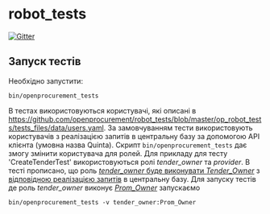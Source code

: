 # robot_tests

[![Gitter](https://badges.gitter.im/Join%20Chat.svg)](https://gitter.im/openprocurement/robot_tests?utm_source=badge&utm_medium=badge&utm_campaign=pr-badge&utm_content=badge)

## Запуск тестів ##
Необхідно запустити:
```
bin/openprocurement_tests
```

В тестах використовуються користувачі, які описані в https://github.com/openprocurement/robot_tests/blob/master/op_robot_tests/tests_files/data/users.yaml. За замовчуванням тести використовують користувачів з реалізацією запитів в центральну базу за допомогою API клієнта (умовна назва Quinta). Скрипт ```bin/openprocurement_tests``` дає змогу змінити користувача для ролей.
Для прикладу для тесту 'CreateTenderTest' використовуються  ролі *tender_owner* та *provider*. В тесті прописано, що роль [*tender_owner* буде виконувати *Tender_Owner*](https://github.com/openprocurement/robot_tests/blob/master/op_robot_tests/tests_files/singleItemTender.robot#L16) з [відповідною реалізацією запитів](https://github.com/openprocurement/robot_tests/blob/master/op_robot_tests/tests_files/data/users.yaml#L4) в центральну базу.
Для запуску тестів де роль *tender_owner* виконує [*Prom_Owner*](https://github.com/openprocurement/robot_tests/blob/master/op_robot_tests/tests_files/data/users.yaml#L7) запускаємо
```
bin/openprocurement_tests -v tender_owner:Prom_Owner
